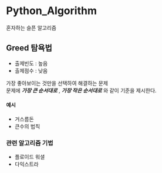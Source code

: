# Python_Algorithm
혼자하는 슬픈 알고리즘


## Greed 탐욕법

- 출제빈도 : 높음
- 출제점수 : 낮음

가장 좋아보이는 것만을 선택하여 해결하는 문제  
문제에 ***가장 큰 순서대로*** , ***가장 작은 순서대로*** 와 같이 기준을 제시한다.  

#### 예시
- 거스름돈
- 큰수의 법칙

### 관련 알고리즘 기법
- 플로이드 워셜
- 다익스트라
